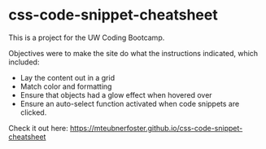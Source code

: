 # css-code-snippet-cheatsheet
This is a project for the UW Coding Bootcamp.

Objectives were to make the site do what the instructions indicated, which included:
* Lay the content out in a grid
* Match color and formatting
* Ensure that objects had a glow effect when hovered over
* Ensure an auto-select function activated when code snippets are clicked.

Check it out here: https://mteubnerfoster.github.io/css-code-snippet-cheatsheet
